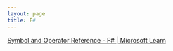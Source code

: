 ```yaml
---
layout: page
title: F#
---
```


[Symbol and Operator Reference - F# | Microsoft Learn](https://learn.microsoft.com/en-us/dotnet/fsharp/language-reference/symbol-and-operator-reference/)
